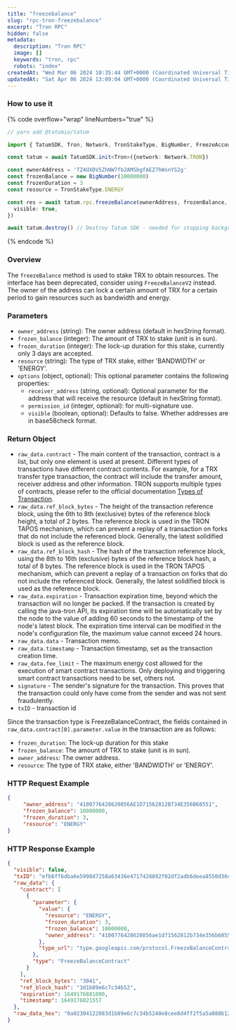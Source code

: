 ```yaml
---
title: "freezebalance"
slug: "rpc-tron-freezebalance"
excerpt: "Tron RPC"
hidden: false
metadata: 
  description: "Tron RPC"
  image: []
  keywords: "tron, rpc"
  robots: "index"
createdAt: "Wed Mar 06 2024 10:35:44 GMT+0000 (Coordinated Universal Time)"
updatedAt: "Sat Apr 06 2024 13:09:04 GMT+0000 (Coordinated Universal Time)"
---
```




### How to use it

{% code overflow="wrap" lineNumbers="true" %}

```typescript
// yarn add @tatumio/tatum

import { TatumSDK, Tron, Network, TronStakeType, BigNumber, FreezeAccountOptions } from '@tatumio/tatum'

const tatum = await TatumSDK.init<Tron>({network: Network.TRON})

const ownerAddress = 'TZ4UXDV5ZhNW7fb2AMSbgfAEZ7hWsnYS2g'
const frozenBalance = new BigNumber(10000000)
const frozenDuration = 3
const resource = TronStakeType.ENERGY

const res = await tatum.rpc.freezeBalance(ownerAddress, frozenBalance, frozenDuration, resource, {
  visible: true,
})

await tatum.destroy() // Destroy Tatum SDK - needed for stopping background jobs
```

{% endcode %}

### Overview

The `freezeBalance` method is used to stake TRX to obtain resources. The interface has been deprecated, consider using `FreezeBalanceV2` instead. The owner of the address can lock a certain amount of TRX for a certain period to gain resources such as bandwidth and energy.

### Parameters

- `owner_address` (string): The owner address (default in hexString format).
- `frozen_balance` (integer): The amount of TRX to stake (unit is in sun).
- `frozen_duration` (integer): The lock-up duration for this stake, currently only 3 days are accepted.
- `resource` (string): The type of TRX stake, either 'BANDWIDTH' or 'ENERGY'.
- `options` (object, optional): This optional parameter contains the following properties:
  - `receiver_address` (string, optional): Optional parameter for the address that will receive the resource (default in hexString format).
  - `permission_id` (integer, optional): for multi-signature use.
  - `visible` (boolean, optional): Defaults to false. Whether addresses are in base58check format.

### Return Object

- `raw_data.contract` - The main content of the transaction, contract is a list, but only one element is used at present. Different types of transactions have different contract contents. For example, for a TRX transfer type transaction, the contract will include the transfer amount, receiver address and other information. TRON supports multiple types of contracts, please refer to the official documentation [Types of Transaction](https://developers.tron.network/docs/tron-protocol-transaction#types-of-transaction).
- `raw_data.ref_block_bytes` - The height of the transaction reference block, using the 6th to 8th (exclusive) bytes of the reference block height, a total of 2 bytes. The reference block is used in the TRON TAPOS mechanism, which can prevent a replay of a transaction on forks that do not include the referenced block. Generally, the latest solidified block is used as the reference block.
- `raw_data.ref_block_hash` - The hash of the transaction reference block, using the 8th to 16th (exclusive) bytes of the reference block hash, a total of 8 bytes. The reference block is used in the TRON TAPOS mechanism, which can prevent a replay of a transaction on forks that do not include the referenced block. Generally, the latest solidified block is used as the reference block.
- `raw_data.expiration` - Transaction expiration time, beyond which the transaction will no longer be packed. If the transaction is created by calling the java-tron API, its expiration time will be automatically set by the node to the value of adding 60 seconds to the timestamp of the node's latest block. The expiration time interval can be modified in the node's configuration file, the maximum value cannot exceed 24 hours.
- `raw_data.data` - Transaction memo.
- `raw_data.timestamp` - Transaction timestamp, set as the transaction creation time.
- `raw_data.fee_limit` - The maximum energy cost allowed for the execution of smart contract transactions. Only deploying and triggering smart contract transactions need to be set, others not.
- `signature` - The sender's signature for the transaction. This proves that the transaction could only have come from the sender and was not sent fraudulently.
- `txID` - transaction id

Since the transaction type is FreezeBalanceContract, the fields contained in `raw_data.contract[0].parameter.value` in the transaction are as follows:

- `frozen_duration`: The lock-up duration for this stake
- `frozen_balance`: The amount of TRX to stake (unit is in sun).
- `owner_address`: The owner address.
- `resource`: The type of TRX stake, either 'BANDWIDTH' or 'ENERGY'.

### HTTP Request Example

```json
{
     "owner_address": "4100776428620856AE1D71562812B734E356B68551",
     "frozen_balance": 10000000,
     "frozen_duration": 3,
     "resource": "ENERGY"
}
```

### HTTP Response Example

```json
{
  "visible": false,
  "txID": "efb6ff6dba6e5998d7258a63436e4717428892f02df2adb6deea8550d36e5e34",
  "raw_data": {
    "contract": [
      {
        "parameter": {
          "value": {
            "resource": "ENERGY",
            "frozen_duration": 3,
            "frozen_balance": 10000000,
            "owner_address": "4100776428620856ae1d71562812b734e356b68551"
          },
          "type_url": "type.googleapis.com/protocol.FreezeBalanceContract"
        },
        "type": "FreezeBalanceContract"
      }
    ],
    "ref_block_bytes": "3041",
    "ref_block_hash": "3d1b89e6c7c34b52",
    "expiration": 1649176881000,
    "timestamp": 1649176821557
  },
  "raw_data_hex": "0a02304122083d1b89e6c7c34b5240e8cee8d4ff2f5a5a080b12560a32747970652e676f6f676c65617069732e636f6d2f70726f746f636f6c2e467265657a6542616c616e6365436f6e747261637412200a154100776428620856ae1d71562812b734e356b685511080ade2041803500170b5fee4d4ff2f"
}
```
